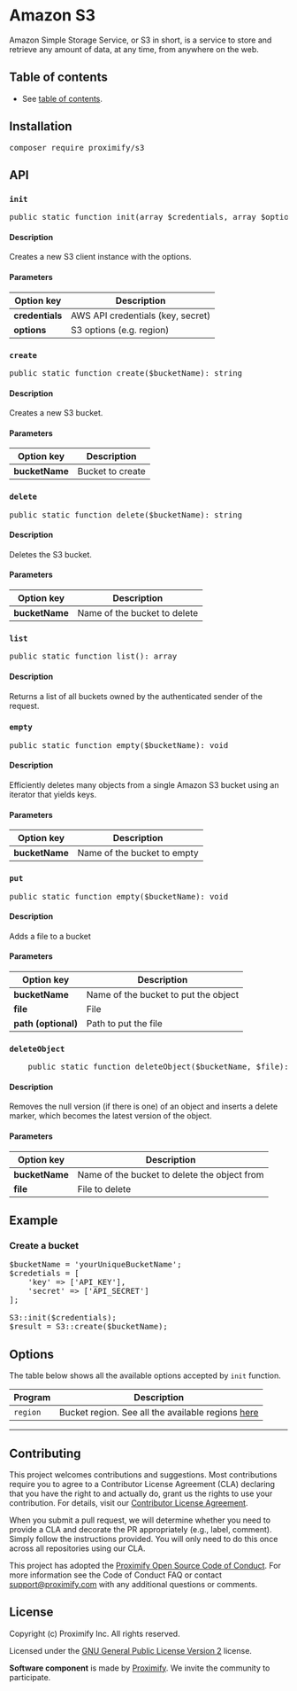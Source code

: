 # Amazon S3

Amazon Simple Storage Service, or S3 in short, is a service to store and retrieve any amount of data, at any time, from anywhere on the web.


<!-- The TOC can be provided inline as nested bullets or in a separate file. Regardless, this starter file should have links to other root-level doc files so that a reader can navigate all the documentation by reading the text and clicking on hyperlinks within it. -->

## Table of contents
-  See [table of contents](docs/toc.md).

## Installation

<pre>
composer require proximify/s3
</pre>

## API

### `init`

<pre>
public static function init(array $credentials, array $options): void
</pre>

#### Description

Creates a new S3 client instance with the options.

#### Parameters

| Option key   | Description                       |
| ------------ | --------------------------------- |
| **credentials** | AWS API credentials (key, secret) |
| **options**       | S3 options (e.g. region)        |

### `create`

<pre>
public static function create($bucketName): string
</pre>

#### Description

Creates a new S3 bucket.

#### Parameters

| Option key   | Description                       |
| ------------ | --------------------------------- |
| **bucketName** | Bucket to create |

### `delete`

<pre>
public static function delete($bucketName): string
</pre>

#### Description

Deletes the S3 bucket.

#### Parameters

| Option key   | Description                       |
| ------------ | --------------------------------- |
| **bucketName** | Name of the bucket to delete |

### `list`

<pre>
public static function list(): array
</pre>

#### Description

Returns a list of all buckets owned by the authenticated sender of the request.

### `empty`

<pre>
public static function empty($bucketName): void
</pre>

#### Description

Efficiently deletes many objects from a single Amazon S3 bucket using an iterator that yields keys.

#### Parameters

| Option key   | Description                       |
| ------------ | --------------------------------- |
| **bucketName** | Name of the bucket to empty |

### `put`

<pre>
public static function empty($bucketName): void
</pre>

#### Description
Adds a file to a bucket
#### Parameters

| Option key   | Description                       |
| ------------ | --------------------------------- |
| **bucketName** | Name of the bucket to put the object |
| **file** | File |
| **path (optional)** | Path to put the file |

### `deleteObject`

<pre>
    public static function deleteObject($bucketName, $file): string
</pre>

#### Description
Removes the null version (if there is one) of an object and inserts a delete marker, which becomes the latest version of the object.
#### Parameters

| Option key   | Description                       |
| ------------ | --------------------------------- |
| **bucketName** | Name of the bucket to delete the object from |
| **file** | File to delete |


## Example

### Create a bucket

<pre>
$bucketName = 'yourUniqueBucketName';
$credetials = [
    'key' => ['API_KEY'],
    'secret' => ['API_SECRET']  
];

S3::init($credentials);
$result = S3::create($bucketName);
</pre>

## Options

The table below shows all the available options accepted by ```init``` function.

| Program  |  Description |
|---|---|
| `region`	| Bucket region. See all the available regions [here](https://docs.aws.amazon.com/AWSEC2/latest/UserGuide/using-regions-availability-zones.html) | 
---

## Contributing

This project welcomes contributions and suggestions. Most contributions require you to agree to a Contributor License Agreement (CLA) declaring that you have the right to and actually do, grant us the rights to use your contribution. For details, visit our [Contributor License Agreement](https://github.com/Proximify/community/blob/master/docs/proximify-contribution-license-agreement.pdf).

When you submit a pull request, we will determine whether you need to provide a CLA and decorate the PR appropriately (e.g., label, comment). Simply follow the instructions provided. You will only need to do this once across all repositories using our CLA.

This project has adopted the [Proximify Open Source Code of Conduct](https://github.com/Proximify/community/blob/master/docs/code_of_conduct.md). For more information see the Code of Conduct FAQ or contact support@proximify.com with any additional questions or comments.

## License

Copyright (c) Proximify Inc. All rights reserved.

Licensed under the [GNU General Public License Version 2](https://www.gnu.org/licenses/old-licenses/gpl-2.0.en.html) license.

**Software component** is made by [Proximify](https://proximify.com). We invite the community to participate.